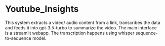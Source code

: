 # Youtube_Insights
 This system extracts a video/ audio content from a link, transcribes the data and feeds it into gpt-3.5-turbo to summarize the video. The main interface is a streamlit webapp.
 The transcription happens using whisper sequence-to-sequence model.
